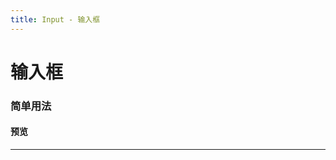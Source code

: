 ```yaml
---
title: Input - 输入框
---
```

# 输入框
### 简单用法
#### 预览
<hr><br>
<ClientOnly>
  <input-demo></input-demo>
</ClientOnly>